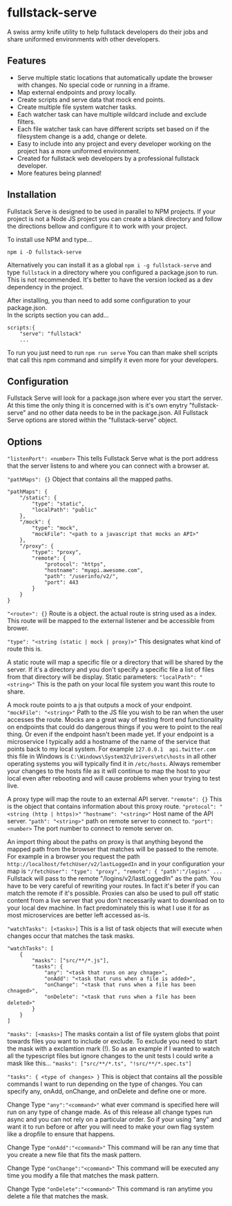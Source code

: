 # fullstack-serve
A swiss army knife utility to help fullstack developers do their jobs and share uniformed environments with other developers.


## Features
 - Serve multiple static locations that automatically update the browser with changes.  No special code or running in a iframe.
 - Map external endpoints and proxy locally.
 - Create scripts and serve data that mock end points.
 - Create multiple file system watcher tasks.
 - Each watcher task can have multiple wildcard include and exclude filters.
 - Each file watcher task can have different scripts set based on if the filesystem change is a add, change or delete.
 - Easy to include into any project and every developer working on the project has a more uniformed environment.
 - Created for fullstack web developers by a professional fullstack developer.
 - More features being planned!


## Installation

Fullstack Serve is designed to be used in parallel to NPM projects. If your project is not a Node JS project you can create
a blank directory and follow the directions bellow and configure it to work with your project.

To install use NPM and type...

`npm i -D fullstack-serve`

Alternatively you can install it as a global `npm i -g fullstack-serve` and type `fullstack` in a directory where you configured a package.json to run.  This is not recommended. It's better to have the version locked as a dev dependency in the project.

After installing, you than need to add some configuration to your package.json.  
In the scripts section you can add...

    scripts:{
        "serve": "fullstack"
        ...

To run you just need to run `npm run serve`
You can than make shell scripts that call this npm command and simplify it even more for your developers.


## Configuration

Fullstack Serve will look for a package.json where ever you start the server.  At this time the only thing it is concerned with is it's own enytry "fullstack-serve" and no other data needs to be in the package.json.
All Fullstack Serve options are stored within the "fullstack-serve" object.

## Options

`"listenPort": <number>`  This tells Fullstack Serve what is the port address that the server listens to and where you can connect with a browser at.

`"pathMaps": {}` Object that contains all the mapped paths.

    "pathMaps": {
        "/static": {
            "type": "static",
            "localPath": "public"
        },
        "/mock": {
            "type": "mock",
            "mockFile": "<path to a javascript that mocks an API>"
        },
        "/proxy": {
            "type": "proxy",
            "remote": {
                "protocol": "https",
                "hostname": "myapi.awesome.com",
                "path": "/userinfo/v2/",
                "port": 443
            }
        }
    }


`"<route>": {}` Route is a object. the actual route is string used as a index.  This route will be mapped to the external listener and be accessible from brower.

`"type": "<string (static | mock | proxy)>"` This designates what kind of route this is.  
        
A static route will map a specific file or a directory that will be shared by the server.  If it's a directory and you don't specify a specific file a list of files from that directory will be display.
Static parameters:
`"localPath": "<string>"`  This is the path on your local file system you want this route to share.

A mock route points to a js that outputs a mock of your endpoint.
`"mockFile": "<string>"` Path to the JS file you wish to be ran when the user accesses the route.
Mocks are a great way of testing front end functionality on endpoints that could do dangerous things if you were to point to the real thing. Or even if the endpoint hasn't been made yet.
If your endpoint is a microservice I typically add a hostname of the name of the service that points back to my local system.  For example `127.0.0.1  api.twitter.com` this file in Windows is `C:\Windows\System32\drivers\etc\hosts` in all other operating systems you will typically find it in `/etc/hosts`.  Always remember your changes to the hosts file as it will continue to map the host to your local even after rebooting and will cause problems when your trying to test live.

A proxy type will map the route to an external API server.
`"remote": {}` This is the object that contains information about this proxy route.
`"protocol": "<string (http | https)>"`
`"hostname": "<string>"` Host name of the API server.
`"path": "<string>"` path on remote server to connect to.
`"port": <number>` The port number to connect to remote server on.

An import thing about the paths on proxy is that anything beyond the mapped path from the browser that matches will be passed to the remote.  For example in a browser you request the path `http://localhost/fetchUser/v2/lastLoggedIn` and in your configuration your map is `"/fetchUser": "type": "proxy", "remote": { "path":"/logins" ...` Fullstack will pass to the remote "/logins/v2/lastLoggedIn" as the path.  You have to be very careful of rewriting your routes.  In fact it's beter if you can match the remote if it's possible.
Proxies can also be used to pull off static content from a live server that you don't necessarily want to download on to your local dev machine.  In fact predominately this is what I use it for as most microservices are better left accessed as-is.

`"watchTasks": [<tasks>]` This is a list of task objects that will execute when changes occur that matches the task masks.

    "watchTasks": [
        {
            "masks": ["src/**/*.js"],
            "tasks": {
                "any": "<task that runs on any chnage>",
                "onAdd": "<task that runs when a file is added>",
                "onChange": "<task that runs when a file has been chnaged>",
                "onDelete": "<task that runs when a file has been deleted>"
            }
        }
    ]


`"masks": [<masks>]` The masks contain a list of file system globs that point towards files you want to include or exclude. To exclude you need to start the mask with a exclamtion mark (!). So as an example if I wanted to watch all the typescript files but ignore changes to the unit tests I could write a mask like this... `"masks": ["src/**/*.ts", "!src/**/*.spec.ts"]`

`"tasks": { <type of changes> }` This is object that contains all the possible commands I want to run depending on the type of changes.  You can specify any, onAdd, onChange, and onDelete and define one or more.

Change Type `"any":"<command>"` what ever command is specified here will run on any type of change made.  As of this release all change types run async and you can not rely on a particular order. So if your using "any" and want it to run before or after you will need to make your own flag system like a dropfile to ensure that happens.

Change Type `"onAdd":"<command>"` This command will be ran any time that you create a new file that fits the mask pattern.

Change Type `"onChange":"<command>"` This command will be executed any time you modify a file that matches the mask pattern.

Change Type `"onDelete":"<command>"` This command is ran anytime you delete a file that matches the mask.
